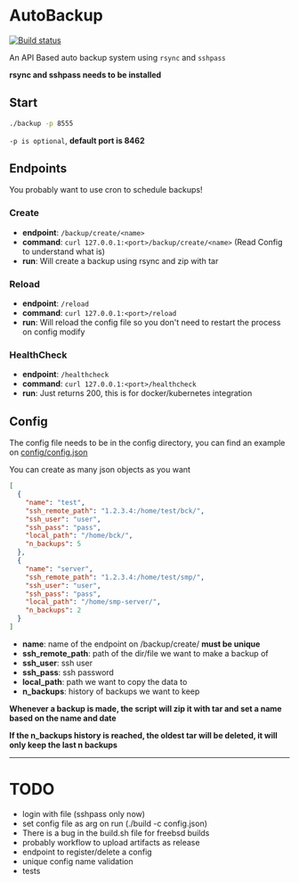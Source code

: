 # AutoBackup

[![Build status](https://github.com/BlackLotus-SMP/AutoBackup/actions/workflows/build.yml/badge.svg)](https://github.com/BlackLotus-SMP/AutoBackup/actions/workflows/build.yml)

An API Based auto backup system using `rsync` and `sshpass`

**rsync and sshpass needs to be installed**

## Start

```bash
./backup -p 8555
```
`-p is optional`, **default port is 8462**

## Endpoints

You probably want to use cron to schedule backups!

### Create
- **endpoint**: `/backup/create/<name>`
- **command**: `curl 127.0.0.1:<port>/backup/create/<name>` (Read Config to understand what <name> is)
- **run**: Will create a backup using rsync and zip with tar

### Reload
- **endpoint**: `/reload`
- **command**: `curl 127.0.0.1:<port>/reload`
- **run**: Will reload the config file so you don't need to restart the process on config modify

### HealthCheck
- **endpoint**: `/healthcheck`
- **command**: `curl 127.0.0.1:<port>/healthcheck`
- **run**: Just returns 200, this is for docker/kubernetes integration

## Config
The config file needs to be in the config directory, you can find an example on [config/config.json](https://github.com/BlackLotus-SMP/AutoBackup/blob/master/config/config.json)

You can create as many json objects as you want

```json
[
  {
    "name": "test",
    "ssh_remote_path": "1.2.3.4:/home/test/bck/",
    "ssh_user": "user",
    "ssh_pass": "pass",
    "local_path": "/home/bck/",
    "n_backups": 5
  },
  {
    "name": "server",
    "ssh_remote_path": "1.2.3.4:/home/test/smp/",
    "ssh_user": "user",
    "ssh_pass": "pass",
    "local_path": "/home/smp-server/",
    "n_backups": 2
  }
]
```

- **name**: name of the endpoint on /backup/create/<name> **must be unique**
- **ssh_remote_path**: path of the dir/file we want to make a backup of
- **ssh_user**: ssh user
- **ssh_pass**: ssh password
- **local_path**: path we want to copy the data to
- **n_backups**: history of backups we want to keep

**Whenever a backup is made, the script will zip it with tar and set a name based on the name and date**

**If the n_backups history is reached, the oldest tar will be deleted, it will only keep the last n backups**

---

# TODO

- login with file (sshpass only now)
- set config file as arg on run (./build -c config.json)
- There is a bug in the build.sh file for freebsd builds
- probably workflow to upload artifacts as release
- endpoint to register/delete a config
- unique config name validation
- tests
